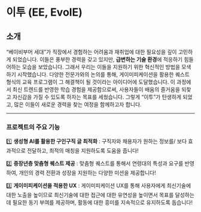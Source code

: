 # 이투 (EE, EvolE)

## 소개
“베이비부머 세대”가 직장에서 경험하는 어려움과 재취업에 대한 필요성을 깊이 고민하게 되었습니다. 이들은 풍부한 경력을 갖고 있지만, **급변하는 기술 환경**에 적응하기 힘들어하는 모습을 보았습니다.
 그래서 우리는 이들을 지원하기 위한 혁신적인 방법을 모색하기 시작했습니다. 다양한 전문가와의 논의를 통해, 게이미피케이션을 활용한 퀘스트 형식의 교육 프로그램이 그 해결책이 될 것이라는 아이디어에 도달했습니다.
 이 과정에서 최신 트렌드를 반영한 학습 경험을 제공함으로써, 사용자들이 배움의 즐거움을 되찾고 자신감을 가질 수 있도록 하자는 목표를 세웠습니다. 
 그렇게 “이투”가 탄생하게 되었고, 많은 이들이 새로운 경력을 찾는 여정을 함께하고자 합니다.


---

### 프로젝트의 주요 기능

1️⃣ **생성형 AI를 활용한 구인구직 글 최적화**
: 구직자와 채용자가 원하는 정보를/ 보다 효과적으로 전달하고, 최적의 매칭을 지원하도록 도움을 줍니다!

2️⃣ **중장년층 맞춤형 퀘스트 제공**
: 맞춤형 퀘스트를 통해서 연령대의 특성과 요구를 반영하여, 개인의 경력 전환과 성장을 지원하는 다양한 미션을 제공합니다!

3️⃣ **게이미피케이션을 적용한 UX**
: 게이미피케이션 UX를 통해 사용자에게 최신기술에 대한 노출을 높이므로 최신기술에 대한 접근에 대한 유연성을 높이면서 목표를 달성하는 데 필요한 동기 부여를 제공하며,  활동에 대한 흥미를 지속적으로 유지하도록 돕습니다!
